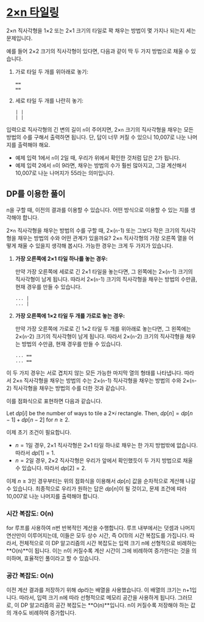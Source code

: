 # [2×n 타일링](https://www.acmicpc.net/problem/11726)

2×n 직사각형을 1×2 또는 2×1 크기의 타일로 꽉 채우는 방법이 몇 가지나 되는지 세는 문제입니다.

예를 들어 2×2 크기의 직사각형이 있다면, 다음과 같이 딱 두 가지 방법으로 채울 수 있습니다.

1.  가로 타일 두 개를 위아래로 놓기:
    ```
    ==
    ==
    ```
2.  세로 타일 두 개를 나란히 놓기:
    ```
    | |
    | |
    ```

입력으로 직사각형의 긴 변의 길이 `n`이 주어지면, 2×`n` 크기의 직사각형을 채우는 모든 방법의 수를 구해서 출력하면 됩니다. 단, 답이 너무 커질 수 있으니 10,007로 나눈 나머지를 출력해야 해요.

- 예제 입력 1에서 `n`이 2일 때, 우리가 위에서 확인한 것처럼 답은 2가 됩니다.
- 예제 입력 2에서 `n`이 9라면, 채우는 방법의 수가 훨씬 많아지고, 그걸 계산해서 10,007로 나눈 나머지가 55라는 의미입니다.

## DP를 이용한 풀이

n을 구할 때, 이전의 결과를 이용할 수 있습니다. 어떤 방식으로 이용할 수 있는 지를 생각해야 합니다.

2×`n` 직사각형을 채우는 방법의 수를 구할 때, 2×(`n`-1) 또는 그보다 작은 크기의 직사각형을 채우는 방법의 수와 어떤 관계가 있을까요? 2×`n` 직사각형의 가장 오른쪽 열을 어떻게 채울 수 있을지 생각해 봅시다. 가능한 경우는 크게 두 가지가 있습니다.

1.  **가장 오른쪽에 2×1 타일 하나를 놓는 경우:**

    만약 가장 오른쪽에 세로로 긴 2×1 타일을 놓는다면, 그 왼쪽에는 2×(`n`-1) 크기의 직사각형이 남게 됩니다. 따라서 2×(`n`-1) 크기의 직사각형을 채우는 방법의 수만큼, 현재 경우를 만들 수 있습니다.

    ```
    ... |
    ... |
    ```

2.  **가장 오른쪽에 1×2 타일 두 개를 가로로 놓는 경우:**

    만약 가장 오른쪽에 가로로 긴 1×2 타일 두 개를 위아래로 놓는다면, 그 왼쪽에는 2×(`n`-2) 크기의 직사각형이 남게 됩니다. 따라서 2×(`n`-2) 크기의 직사각형을 채우는 방법의 수만큼, 현재 경우를 만들 수 있습니다.

    ```
    ... ==
    ... ==
    ```

이 두 가지 경우는 서로 겹치지 않는 모든 가능한 마지막 열의 형태를 나타냅니다. 따라서 2×`n` 직사각형을 채우는 방법의 수는 2×(`n`-1) 직사각형을 채우는 방법의 수와 2×(`n`-2) 직사각형을 채우는 방법의 수를 더한 것과 같습니다.

이를 점화식으로 표현하면 다음과 같습니다.

Let $dp[i]$ be the number of ways to tile a 2×$i$ rectangle.
Then, $dp[n] = dp[n-1] + dp[n-2]$ for $n \ge 2$.

이제 초기 조건이 필요합니다.

* $n = 1$일 경우, 2×1 직사각형은 2×1 타일 하나로 채우는 한 가지 방법밖에 없습니다. 따라서 $dp[1] = 1$.
* $n = 2$일 경우, 2×2 직사각형은 우리가 앞에서 확인했듯이 두 가지 방법으로 채울 수 있습니다. 따라서 $dp[2] = 2$.

이제 $n \ge 3$인 경우부터는 위의 점화식을 이용해서 $dp[n]$ 값을 순차적으로 계산해 나갈 수 있습니다. 최종적으로 우리가 원하는 답은 $dp[n]$이 될 것이고, 문제 조건에 따라 10,007로 나눈 나머지를 출력해야 합니다.

### 시간 복잡도: O(n)

for 루프를 사용하여 n번 반복적인 계산을 수행합니다. 루프 내부에서는 덧셈과 나머지 연산만이 이루어지는데, 이들은 모두 상수 시간, 즉 O(1)의 시간 복잡도를 가집니다. 따라서, 전체적으로 이 DP 알고리즘의 시간 복잡도는 입력 크기 n에 선형적으로 비례하는 **O(n)**이 됩니다. 이는 n이 커질수록 계산 시간이 그에 비례하여 증가한다는 것을 의미하며, 효율적인 풀이라고 할 수 있습니다.

### 공간 복잡도: O(n)

이전 계산 결과를 저장하기 위해 dp라는 배열을 사용했습니다. 이 배열의 크기는 n+1입니다. 따라서, 입력 크기 n에 따라 선형적으로 메모리 공간을 사용하게 됩니다. 그러므로, 이 DP 알고리즘의 공간 복잡도는 **O(n)**입니다. n이 커질수록 저장해야 하는 값의 개수도 비례하여 증가합니다.
